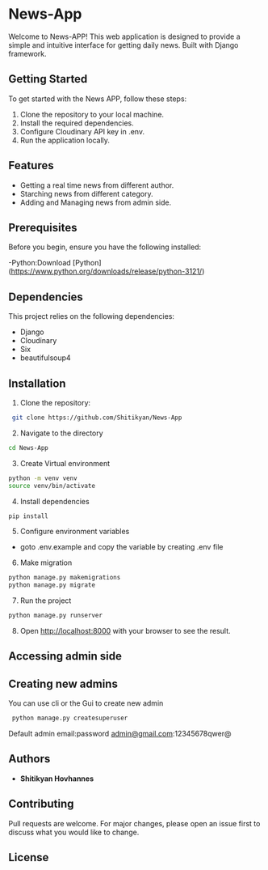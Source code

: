 # News-App

Welcome to News-APP! This web application is designed to provide a simple and intuitive interface for getting daily news. Built with Django framework.

## Getting Started

To get started with the News APP, follow these steps:

1. Clone the repository to your local machine.
2. Install the required dependencies.
3. Configure Cloudinary API key in .env.
4. Run the application locally.

## Features

- Getting a real time news from different author.
- Starching news from different category.
- Adding and Managing news from admin side.

## Prerequisites

Before you begin, ensure you have the following installed:

-Python:Download [Python] (https://www.python.org/downloads/release/python-3121/)

## Dependencies

This project relies on the following dependencies:

- Django
- Cloudinary
- Six
- beautifulsoup4

## Installation

1. Clone the repository:

```bash
 git clone https://github.com/Shitikyan/News-App
```

2. Navigate to the directory

```bash
cd News-App
```

3. Create Virtual environment

```bash
python -m venv venv
source venv/bin/activate
```

4. Install dependencies

```bash
pip install
```

5. Configure environment variables

- goto .env.example and copy the variable by creating .env file

6. Make migration

```bash
python manage.py makemigrations
python manage.py migrate
```

7. Run the project

```bash
python manage.py runserver
```

8. Open [http://localhost:8000](http://localhost:8000) with your browser to see the result.

## Accessing admin side

## Creating new admins

You can use cli or the Gui to create new admin

```bash
 python manage.py createsuperuser
```

Default admin email:password
admin@gmail.com:12345678qwer@

## Authors

- **Shitikyan Hovhannes**

## Contributing

Pull requests are welcome. For major changes, please open an issue first
to discuss what you would like to change.

## License
